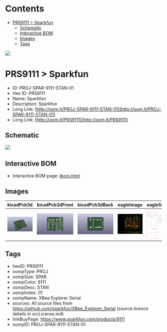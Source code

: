 



Contents
========

* [PRS9111 > Sparkfun](#prs9111--sparkfun)
	* [Schematic](#schematic)
	* [Interactive BOM](#interactive-bom)
	* [Images](#images)
	* [Tags](#tags)
  
![][im]
# PRS9111 > Sparkfun

- ID: PROJ-SPAR-9111-STAN-01
- Hex ID: PRS9111
- Name: Sparkfun
- Description: Sparkfun
- Long Link: [http://oom.lt/PROJ-SPAR-9111-STAN-01](http://oom.lt/PROJ-SPAR-9111-STAN-01)
- Long Link: [http://oom.lt/PRS9111](http://oom.lt/PRS9111)

## Schematic
  
![][schem]
## Interactive BOM

- Interactive BOM page: [ibom.html](https://htmlpreview.github.io/?https://github.com/oomlout/oomlout_OOMP_projects/blob/main/PROJ-SPAR-9111-STAN-01/kicad/bom/ibom.html)

## Images
  
  

|kicadPcb3d|kicadPcb3dFront|kicadPcb3dBack|eagleImage|eagleSchemImage|
| :---: | :---: | :---: | :---: | :---: |
|[![kicadPcb3d](kicadPcb3d_140.png)](kicadPcb3d.png)|[![kicadPcb3dFront](kicadPcb3dFront_140.png)](kicadPcb3dFront.png)|[![kicadPcb3dBack](kicadPcb3dBack_140.png)](kicadPcb3dBack.png)|[![eagleImage](eagleImage_140.png)](eagleImage.png)|[![eagleSchemImage](eagleSchemImage_140.png)](eagleSchemImage.png)|

## Tags

- hexID: PRS9111
- oompType: PROJ
- oompSize: SPAR
- oompColor: 9111
- oompDesc: STAN
- oompIndex: 01
- oompName: XBee Explorer Serial
- sources: All source files from https://github.com/sparkfun/XBee_Explorer_Serial (source licence details in srcLicense.md)
- linkBuyPage: https://www.sparkfun.com/products/9111
- oompID: PROJ-SPAR-9111-STAN-01



[im]: kicadPcb3d_450.png
[schem]: eagleSchemImage.png
